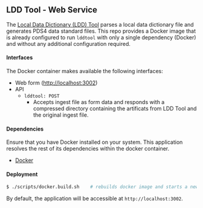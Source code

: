 ## LDD Tool - Web Service

The [Local Data Dictionary (LDD) Tool](https://pds.nasa.gov/tools/about/ldd/) parses a local data dictionary file and generates PDS4 data standard files. This repo provides a Docker image that is already configured to run `lddtool` with only a single dependency (Docker) and without any additional configuration required. 

#### Interfaces

The Docker container makes available the following interfaces:

* Web form ([http://localhost:3002](http://localhost:3002))
* API
    * `lddtool: POST`
        * Accepts ingest file as form data and responds with a compressed directory containing the artificats from LDD Tool and the original ingest file.

#### Dependencies

Ensure that you have Docker installed on your system. This application resolves the rest of its dependencies within the docker container.

* [Docker](https://www.docker.com/)

#### Deployment

```sh
$ ./scripts/docker.build.sh    # rebuilds docker image and starts a new docker container
```

By default, the application will be accessible at `http://localhost:3002`.